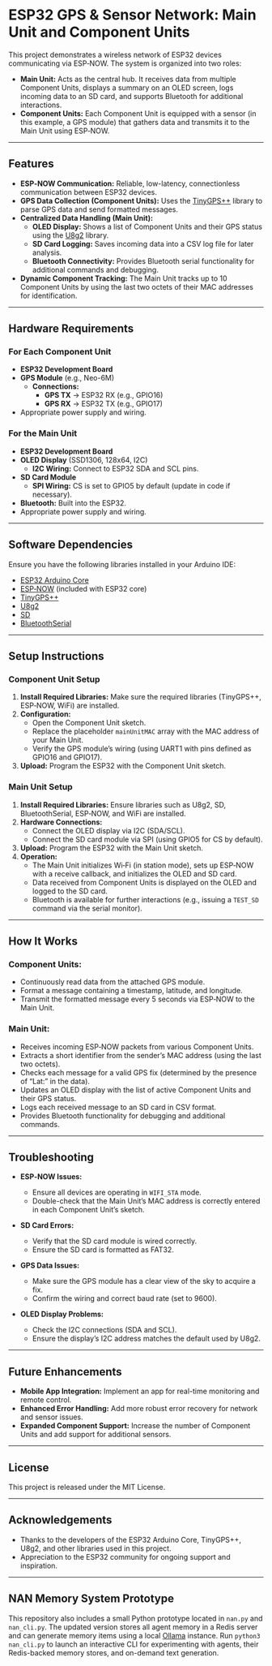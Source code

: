 # ESP32 GPS & Sensor Network: Main Unit and Component Units

This project demonstrates a wireless network of ESP32 devices communicating via ESP‑NOW. The system is organized into two roles:

- **Main Unit:** Acts as the central hub. It receives data from multiple Component Units, displays a summary on an OLED screen, logs incoming data to an SD card, and supports Bluetooth for additional interactions.
- **Component Units:** Each Component Unit is equipped with a sensor (in this example, a GPS module) that gathers data and transmits it to the Main Unit using ESP‑NOW.

---

## Features

- **ESP‑NOW Communication:** Reliable, low-latency, connectionless communication between ESP32 devices.
- **GPS Data Collection (Component Units):** Uses the [TinyGPS++](https://github.com/mikalhart/TinyGPSPlus) library to parse GPS data and send formatted messages.
- **Centralized Data Handling (Main Unit):**
  - **OLED Display:** Shows a list of Component Units and their GPS status using the [U8g2](https://github.com/olikraus/u8g2) library.
  - **SD Card Logging:** Saves incoming data into a CSV log file for later analysis.
  - **Bluetooth Connectivity:** Provides Bluetooth serial functionality for additional commands and debugging.
- **Dynamic Component Tracking:** The Main Unit tracks up to 10 Component Units by using the last two octets of their MAC addresses for identification.

---

## Hardware Requirements

### For Each Component Unit
- **ESP32 Development Board**
- **GPS Module** (e.g., Neo-6M)
  - **Connections:**
    - **GPS TX** → ESP32 RX (e.g., GPIO16)
    - **GPS RX** → ESP32 TX (e.g., GPIO17)
- Appropriate power supply and wiring.

### For the Main Unit
- **ESP32 Development Board**
- **OLED Display** (SSD1306, 128x64, I2C)
  - **I2C Wiring:** Connect to ESP32 SDA and SCL pins.
- **SD Card Module**
  - **SPI Wiring:** CS is set to GPIO5 by default (update in code if necessary).
- **Bluetooth:** Built into the ESP32.
- Appropriate power supply and wiring.

---

## Software Dependencies

Ensure you have the following libraries installed in your Arduino IDE:

- [ESP32 Arduino Core](https://github.com/espressif/arduino-esp32)
- [ESP‑NOW](https://docs.espressif.com/projects/esp-idf/en/latest/esp32/api-reference/network/esp_now.html) (included with ESP32 core)
- [TinyGPS++](https://github.com/mikalhart/TinyGPSPlus)
- [U8g2](https://github.com/olikraus/u8g2)
- [SD](https://www.arduino.cc/en/Reference/SD)
- [BluetoothSerial](https://github.com/espressif/arduino-esp32)

---

## Setup Instructions

### Component Unit Setup

1. **Install Required Libraries:** Make sure the required libraries (TinyGPS++, ESP‑NOW, WiFi) are installed.
2. **Configuration:**
   - Open the Component Unit sketch.
   - Replace the placeholder `mainUnitMAC` array with the MAC address of your Main Unit.
   - Verify the GPS module’s wiring (using UART1 with pins defined as GPIO16 and GPIO17).
3. **Upload:** Program the ESP32 with the Component Unit sketch.

### Main Unit Setup

1. **Install Required Libraries:** Ensure libraries such as U8g2, SD, BluetoothSerial, ESP‑NOW, and WiFi are installed.
2. **Hardware Connections:**
   - Connect the OLED display via I2C (SDA/SCL).
   - Connect the SD card module via SPI (using GPIO5 for CS by default).
3. **Upload:** Program the ESP32 with the Main Unit sketch.
4. **Operation:**
   - The Main Unit initializes Wi‑Fi (in station mode), sets up ESP‑NOW with a receive callback, and initializes the OLED and SD card.
   - Data received from Component Units is displayed on the OLED and logged to the SD card.
   - Bluetooth is available for further interactions (e.g., issuing a `TEST_SD` command via the serial monitor).

---

## How It Works

### Component Units:
- Continuously read data from the attached GPS module.
- Format a message containing a timestamp, latitude, and longitude.
- Transmit the formatted message every 5 seconds via ESP‑NOW to the Main Unit.

### Main Unit:
- Receives incoming ESP‑NOW packets from various Component Units.
- Extracts a short identifier from the sender’s MAC address (using the last two octets).
- Checks each message for a valid GPS fix (determined by the presence of “Lat:” in the data).
- Updates an OLED display with the list of active Component Units and their GPS status.
- Logs each received message to an SD card in CSV format.
- Provides Bluetooth functionality for debugging and additional commands.

---

## Troubleshooting

- **ESP‑NOW Issues:**
  - Ensure all devices are operating in `WIFI_STA` mode.
  - Double-check that the Main Unit’s MAC address is correctly entered in each Component Unit’s sketch.
  
- **SD Card Errors:**
  - Verify that the SD card module is wired correctly.
  - Ensure the SD card is formatted as FAT32.

- **GPS Data Issues:**
  - Make sure the GPS module has a clear view of the sky to acquire a fix.
  - Confirm the wiring and correct baud rate (set to 9600).

- **OLED Display Problems:**
  - Check the I2C connections (SDA and SCL).
  - Ensure the display’s I2C address matches the default used by U8g2.

---

## Future Enhancements

- **Mobile App Integration:** Implement an app for real-time monitoring and remote control.
- **Enhanced Error Handling:** Add more robust error recovery for network and sensor issues.
- **Expanded Component Support:** Increase the number of Component Units and add support for additional sensors.

---

## License

This project is released under the MIT License.

---

## Acknowledgements

- Thanks to the developers of the ESP32 Arduino Core, TinyGPS++, U8g2, and other libraries used in this project.
- Appreciation to the ESP32 community for ongoing support and inspiration.

---

## NAN Memory System Prototype

This repository also includes a small Python prototype located in `nan.py` and
`nan_cli.py`. The updated version stores all agent memory in a Redis server and
can generate memory items using a local [Ollama](https://ollama.ai) instance.
Run `python3 nan_cli.py` to launch an interactive CLI for experimenting with
agents, their Redis-backed memory stores, and on-demand text generation.
